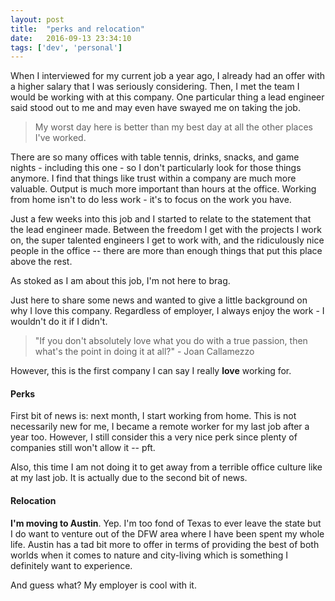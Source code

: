 ```yaml
---
layout: post
title:  "perks and relocation"
date:   2016-09-13 23:34:10
tags: ['dev', 'personal']
---
```


When I interviewed for my current job a year ago, I already had an offer with a higher salary that I was seriously considering. Then, I met the team I would be working with at this company. One particular thing a lead engineer said stood out to me and may even have swayed me on taking the job.
<blockquote>My worst day here is better than my best day at all the other places I've worked.</blockquote>

There are so many offices with table tennis, drinks, snacks, and game nights - including this one - so I don't particularly look for those things anymore. I find that things like trust within a company are much more valuable. Output is much more important than hours at the office. Working from home isn't to do less work - it's to focus on the work you have.

Just a few weeks into this job and I started to relate to the statement that the lead engineer made. Between the freedom I get with the projects I work on, the super talented engineers I get to work with, and the ridiculously nice people in the office -- there are more than enough things that put this place above the rest.

As stoked as I am about this job, I'm not here to brag.

Just here to share some news and wanted to give a little background on why I love this company. Regardless of employer, I always enjoy the work - I wouldn't do it if I didn't.

<blockquote>"If you don't absolutely love what you do with a true passion, then what's the point in doing it at all?" - Joan Callamezzo</blockquote>
However, this is the first company I can say I really <strong>love</strong> working for.

<h4>Perks</h4>
First bit of news is: next month, I start working from home. This is not necessarily new for me, I became a remote worker for my last job after a year too. However, I still consider this a very nice perk since plenty of companies still won't allow it -- pft.

Also, this time I am not doing it to get away from a terrible office culture like at my last job. It is actually due to the second bit of news.

<h4>Relocation</h4>
<strong>I'm moving to Austin</strong>. Yep. I'm too fond of Texas to ever leave the state but I do want to venture out of the DFW area where I have been spent my whole life. Austin has a tad bit more to offer in terms of providing the best of both worlds when it comes to nature and city-living which is something I definitely want to experience.

And guess what? My employer is cool with it.
